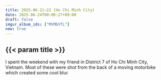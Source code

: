 ```yaml
---
title: 2025-06-21~22 (Ho Chi Minh City)
date: 2025-06-24T00:06:27+09:00
draft: false
imgur_album_ids: ["MVMbVfL"]
new: true
---
```


<h2 id="title">{{< param title >}}</h2>

I spent the weekend with my friend in District 7 of Ho Chi Minh City, Vietnam. Most of these were shot from the back of a moving motorbike which created some cool blur.
